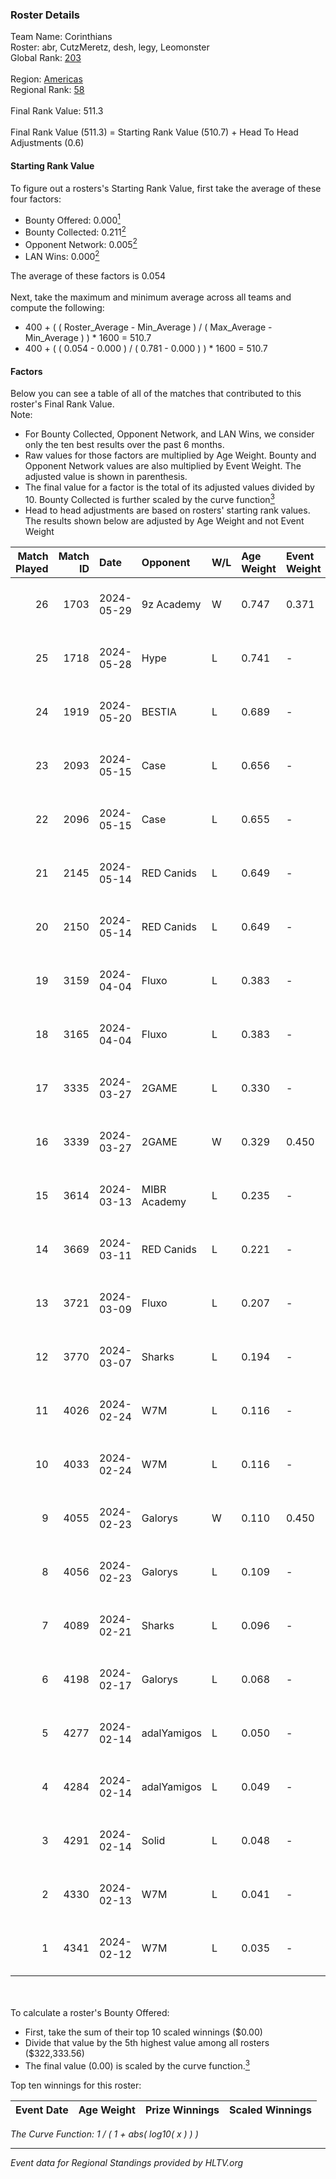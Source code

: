 ### Roster Details<br />
Team Name: Corinthians<br />
Roster: abr, CutzMeretz, desh, legy, Leomonster<br />
Global Rank: [203](../standings_global.md)<br />
<br />
Region: [Americas]( ../standings_americas.md)<br />
Regional Rank: [58]( ../standings_americas.md)<br />
<br />
Final Rank Value:  511.3<br />
<br />
Final Rank Value (511.3) = Starting Rank Value (510.7) + Head To Head Adjustments (0.6)<br />

#### Starting Rank Value<br />
To figure out a rosters's Starting Rank Value, first take the average of these four factors:<br />
- Bounty Offered: 0.000[<sup>1</sup>](#table2)
- Bounty Collected: 0.211[<sup>2</sup>](#table1)
- Opponent Network: 0.005[<sup>2</sup>](#table1)
- LAN Wins: 0.000[<sup>2</sup>](#table1)

The average of these factors is 0.054<br />
<br />
Next, take the maximum and minimum average across all teams and compute the following:<br />
- 400 + ( ( Roster_Average - Min_Average ) / ( Max_Average - Min_Average ) ) * 1600 = 510.7
- 400 + ( ( 0.054 - 0.000 ) / ( 0.781 - 0.000 ) ) * 1600 = 510.7


#### Factors<br />
Below you can see a table of all of the matches that contributed to this roster's Final Rank Value.<br />
Note:<br />

- For Bounty Collected, Opponent Network, and LAN Wins, we consider only the ten best results over the past 6 months.
- Raw values for those factors are multiplied by Age Weight. Bounty and Opponent Network values are also multiplied by Event Weight. The adjusted value is shown in parenthesis.
- The final value for a factor is the total of its adjusted values divided by 10. Bounty Collected is further scaled by the curve function[<sup>3</sup>](#curveFunction)
- Head to head adjustments are based on rosters' starting rank values. The results shown below are adjusted by Age Weight and not Event Weight
<span id="table1"></span><br />


| Match Played | Match ID | Date       | Opponent     | W/L | Age Weight | Event Weight | Bounty Collected | Opponent Network | LAN Wins  | H2H Adj. | Roster                                  |
| -: | -: | :- | :- | :- | :- | :- | :- | :- | :- | -: | :- |
|           26 |     1703 | 2024-05-29 | 9z Academy   | W   | 0.747      | 0.371        | 0.000 (0.000)    | 0.070 (0.019)    | 0 (0.000) |    11.71 | abr, CutzMeretz, desh, legy, Leomonster |
|           25 |     1718 | 2024-05-28 | Hype         | L   | 0.741      | -            | -                | -                | -         |    -2.52 | abr, CutzMeretz, desh, legy, Leomonster |
|           24 |     1919 | 2024-05-20 | BESTIA       | L   | 0.689      | -            | -                | -                | -         |    -1.32 | abr, CutzMeretz, desh, legy, Leomonster |
|           23 |     2093 | 2024-05-15 | Case         | L   | 0.656      | -            | -                | -                | -         |    -2.09 | abr, CutzMeretz, desh, legy, Leomonster |
|           22 |     2096 | 2024-05-15 | Case         | L   | 0.655      | -            | -                | -                | -         |    -2.14 | abr, CutzMeretz, desh, legy, Leomonster |
|           21 |     2145 | 2024-05-14 | RED Canids   | L   | 0.649      | -            | -                | -                | -         |    -0.72 | abr, CutzMeretz, desh, legy, Leomonster |
|           20 |     2150 | 2024-05-14 | RED Canids   | L   | 0.649      | -            | -                | -                | -         |    -0.72 | abr, CutzMeretz, desh, legy, Leomonster |
|           19 |     3159 | 2024-04-04 | Fluxo        | L   | 0.383      | -            | -                | -                | -         |    -0.55 | abr, CutzMeretz, desh, legy, Leomonster |
|           18 |     3165 | 2024-04-04 | Fluxo        | L   | 0.383      | -            | -                | -                | -         |    -0.55 | abr, CutzMeretz, desh, legy, Leomonster |
|           17 |     3335 | 2024-03-27 | 2GAME        | L   | 0.330      | -            | -                | -                | -         |    -2.98 | abr, CutzMeretz, desh, legy, Leomonster |
|           16 |     3339 | 2024-03-27 | 2GAME        | W   | 0.329      | 0.450        | 0.002 (0.000)    | 0.051 (0.008)    | 0 (0.000) |     7.54 | abr, CutzMeretz, desh, legy, Leomonster |
|           15 |     3614 | 2024-03-13 | MIBR Academy | L   | 0.235      | -            | -                | -                | -         |    -3.73 | abr, CutzMeretz, desh, legy, Leomonster |
|           14 |     3669 | 2024-03-11 | RED Canids   | L   | 0.221      | -            | -                | -                | -         |    -0.28 | abr, CutzMeretz, desh, legy, Leomonster |
|           13 |     3721 | 2024-03-09 | Fluxo        | L   | 0.207      | -            | -                | -                | -         |    -0.30 | abr, CutzMeretz, desh, legy, Leomonster |
|           12 |     3770 | 2024-03-07 | Sharks       | L   | 0.194      | -            | -                | -                | -         |    -0.41 | abr, CutzMeretz, desh, legy, Leomonster |
|           11 |     4026 | 2024-02-24 | W7M          | L   | 0.116      | -            | -                | -                | -         |    -0.49 | abr, CutzMeretz, desh, legy, Leomonster |
|           10 |     4033 | 2024-02-24 | W7M          | L   | 0.116      | -            | -                | -                | -         |    -0.49 | abr, CutzMeretz, desh, legy, Leomonster |
|            9 |     4055 | 2024-02-23 | Galorys      | W   | 0.110      | 0.450        | 0.030 (0.001)    | 0.550 (0.027)    | 0 (0.000) |     3.10 | abr, CutzMeretz, desh, legy, Leomonster |
|            8 |     4056 | 2024-02-23 | Galorys      | L   | 0.109      | -            | -                | -                | -         |    -0.35 | abr, CutzMeretz, desh, legy, Leomonster |
|            7 |     4089 | 2024-02-21 | Sharks       | L   | 0.096      | -            | -                | -                | -         |    -0.21 | abr, CutzMeretz, desh, legy, Leomonster |
|            6 |     4198 | 2024-02-17 | Galorys      | L   | 0.068      | -            | -                | -                | -         |    -0.21 | abr, CutzMeretz, desh, legy, Leomonster |
|            5 |     4277 | 2024-02-14 | adalYamigos  | L   | 0.050      | -            | -                | -                | -         |    -0.63 | abr, CutzMeretz, desh, legy, Leomonster |
|            4 |     4284 | 2024-02-14 | adalYamigos  | L   | 0.049      | -            | -                | -                | -         |    -0.62 | abr, CutzMeretz, desh, legy, Leomonster |
|            3 |     4291 | 2024-02-14 | Solid        | L   | 0.048      | -            | -                | -                | -         |    -0.15 | abr, CutzMeretz, desh, legy, Leomonster |
|            2 |     4330 | 2024-02-13 | W7M          | L   | 0.041      | -            | -                | -                | -         |    -0.17 | abr, CutzMeretz, desh, legy, Leomonster |
|            1 |     4341 | 2024-02-12 | W7M          | L   | 0.035      | -            | -                | -                | -         |    -0.15 | abr, CutzMeretz, desh, legy, Leomonster |

<br />
<span id="table2"></span><br />
To calculate a roster's Bounty Offered:<br />

- First, take the sum of their top 10 scaled winnings ($0.00)
- Divide that value by the 5th highest value among all rosters ($322,333.56)
- The final value (0.00) is scaled by the curve function.[<sup>3</sup>](#curveFunction)

Top ten winnings for this roster:<br />

| Event Date | Age Weight | Prize Winnings | Scaled Winnings |
| :- | -: | :- | :- |


<span id="curveFunction"></span>_The Curve Function: 1 / ( 1 + abs( log10( x ) ) )_<br />

---
_Event data for Regional Standings provided by HLTV.org_<br />
